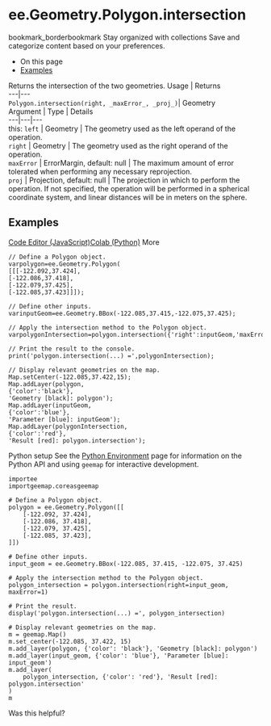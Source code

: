  
#  ee.Geometry.Polygon.intersection
bookmark_borderbookmark Stay organized with collections  Save and categorize content based on your preferences.
  * On this page
  * [Examples](https://developers.google.com/earth-engine/apidocs/ee-geometry-polygon-intersection#examples)


Returns the intersection of the two geometries.
Usage | Returns  
---|---  
`Polygon.intersection(right, _maxError_, _proj_)`|  Geometry  
Argument | Type | Details  
---|---|---  
this: `left` | Geometry | The geometry used as the left operand of the operation.  
`right` | Geometry | The geometry used as the right operand of the operation.  
`maxError` | ErrorMargin, default: null | The maximum amount of error tolerated when performing any necessary reprojection.  
`proj` | Projection, default: null | The projection in which to perform the operation. If not specified, the operation will be performed in a spherical coordinate system, and linear distances will be in meters on the sphere.  
## Examples
[Code Editor (JavaScript)](https://developers.google.com/earth-engine/apidocs/ee-geometry-polygon-intersection#code-editor-javascript-sample)[Colab (Python)](https://developers.google.com/earth-engine/apidocs/ee-geometry-polygon-intersection#colab-python-sample) More
```
// Define a Polygon object.
varpolygon=ee.Geometry.Polygon(
[[[-122.092,37.424],
[-122.086,37.418],
[-122.079,37.425],
[-122.085,37.423]]]);

// Define other inputs.
varinputGeom=ee.Geometry.BBox(-122.085,37.415,-122.075,37.425);

// Apply the intersection method to the Polygon object.
varpolygonIntersection=polygon.intersection({'right':inputGeom,'maxError':1});

// Print the result to the console.
print('polygon.intersection(...) =',polygonIntersection);

// Display relevant geometries on the map.
Map.setCenter(-122.085,37.422,15);
Map.addLayer(polygon,
{'color':'black'},
'Geometry [black]: polygon');
Map.addLayer(inputGeom,
{'color':'blue'},
'Parameter [blue]: inputGeom');
Map.addLayer(polygonIntersection,
{'color':'red'},
'Result [red]: polygon.intersection');
```
Python setup
See the [ Python Environment](https://developers.google.com/earth-engine/guides/python_install) page for information on the Python API and using `geemap` for interactive development.
```
importee
importgeemap.coreasgeemap
```
```
# Define a Polygon object.
polygon = ee.Geometry.Polygon([[
    [-122.092, 37.424],
    [-122.086, 37.418],
    [-122.079, 37.425],
    [-122.085, 37.423],
]])

# Define other inputs.
input_geom = ee.Geometry.BBox(-122.085, 37.415, -122.075, 37.425)

# Apply the intersection method to the Polygon object.
polygon_intersection = polygon.intersection(right=input_geom, maxError=1)

# Print the result.
display('polygon.intersection(...) =', polygon_intersection)

# Display relevant geometries on the map.
m = geemap.Map()
m.set_center(-122.085, 37.422, 15)
m.add_layer(polygon, {'color': 'black'}, 'Geometry [black]: polygon')
m.add_layer(input_geom, {'color': 'blue'}, 'Parameter [blue]: input_geom')
m.add_layer(
    polygon_intersection, {'color': 'red'}, 'Result [red]: polygon.intersection'
)
m
```

Was this helpful?

